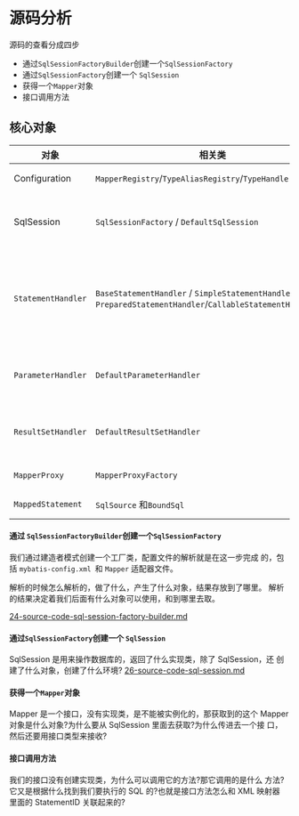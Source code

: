 # 源码分析

源码的查看分成四步

- 通过`SqlSessionFactoryBuilder`创建一个`SqlSessionFactory`
- 通过`SqlSessionFactory`创建一个 `SqlSession`
- 获得一个`Mapper`对象
- 接口调用方法

## 核心对象

| 对象               | 相关类                                                       | 作用                                                         |
| ------------------ | ------------------------------------------------------------ | ------------------------------------------------------------ |
| Configuration      | `MapperRegistry`/`TypeAliasRegistry`/`TypeHandlerRegistry`   | 包含了 MyBatis 的所有配置信息                                |
| SqlSession         | `SqlSessionFactory` / `DefaultSqlSession`                    | 对操作数据库的增删改查的 API 进行了封装,提供应用层使用       |
| `StatementHandler` | `BaseStatementHandler` / `SimpleStatementHandler` / `PreparedStatementHandler`/`CallableStatementHandler` | 封装了 JDBC Statement 操作,负责对 JDBC Statement 的操作,如设置参数,将 Statement 结果转换成 List 集合 |
| `ParameterHandler` | `DefaultParameterHandler`                                    | 把用户传递的参数转化成 JDBC Statement 所需要的参数           |
| `ResultSetHandler` | `DefaultResultSetHandler`                                    | 把 JDBC 返回的 ResultSet 结果集对象转化成 List 类型的集合    |
| `MapperProxy`      | `MapperProxyFactory`                                         | 代理对象,用于代理 Mapper 接口方法                            |
| `MappedStatement`  | `SqlSource` 和`BoundSql`                                     | MapperdStatement 维护了一条`select|update|delete|insert`节点的封装,包括了 SQL 信息,入参信息和出参信息 |



#### 通过 `SqlSessionFactoryBuilder`创建一个`SqlSessionFactory`

我们通过建造者模式创建一个工厂类，配置文件的解析就是在这一步完成 的，包括 `mybatis-config.xml `和 `Mapper` 适配器文件。

解析的时候怎么解析的，做了什么，产生了什么对象，结果存放到了哪里。 解析的结果决定着我们后面有什么对象可以使用，和到哪里去取。

 [24-source-code-sql-session-factory-builder.md](24-source-code-sql-session-factory-builder.md) 

#### 通过`SqlSessionFactory`创建一个 `SqlSession`

SqlSession 是用来操作数据库的，返回了什么实现类，除了 SqlSession，还 创建了什么对象，创建了什么环境? [26-source-code-sql-session.md](26-source-code-sql-session.md) 

#### 获得一个`Mapper`对象

Mapper 是一个接口，没有实现类，是不能被实例化的，那获取到的这个 Mapper 对象是什么对象?为什么要从 SqlSession 里面去获取?为什么传进去一个接 口，然后还要用接口类型来接收?

#### 接口调用方法

我们的接口没有创建实现类，为什么可以调用它的方法?那它调用的是什么 方法?它又是根据什么找到我们要执行的 SQL 的?也就是接口方法怎么和 XML 映射器 里面的 StatementID 关联起来的?

